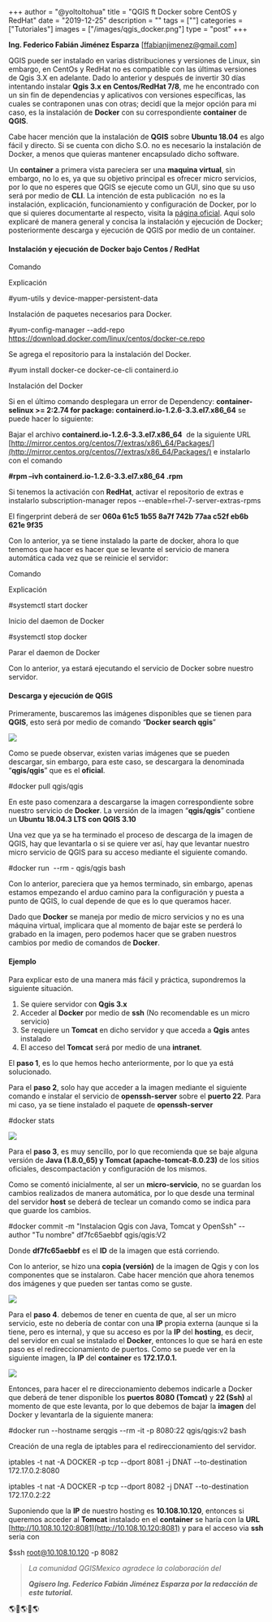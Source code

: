 +++
author = "@yoltoltohua"
title = "QGIS ft Docker sobre CentOS y RedHat"
date = "2019-12-25"
description = ""
tags = [""]
categories = ["Tutoriales"]
images  = ["/images/qgis_docker.png"]
type = "post"
+++

**Ing. Federico Fabián Jiménez Esparza** \[ffabianjimenez@gmail.com\]

QGIS puede ser instalado en varias distribuciones y versiones de Linux, sin embargo, en CentOs y RedHat no es compatible con las últimas versiones de Qgis 3.X en adelante. Dado lo anterior y después de invertir 30 días intentando instalar **Qgis 3.x en Centos/RedHat 7/8**, me he encontrado con un sin fin de dependencias y aplicativos con versiones específicas, las cuales se contraponen unas con otras; decidí que la mejor opción para mi caso, es la instalación de **Docker** con su correspondiente **container** de **QGIS**.

Cabe hacer mención que la instalación de **QGIS** sobre **Ubuntu 18.04** es algo fácil y directo. Si se cuenta con dicho S.O. no es necesario la instalación de Docker, a menos que quieras mantener encapsulado dicho software.

Un **container** a primera vista pareciera ser una **maquina virtual**, sin embargo, no lo es, ya que su objetivo principal es ofrecer micro servicios, por lo que no esperes que QGIS se ejecute como un GUI, sino que su uso será por medio de **CLI**. La intención de esta publicación  no es la instalación, explicación, funcionamiento y configuración de Docker, por lo que si quieres documentarte al respecto, visita la [página oficial](https://www.docker.com/resources/what-container). Aquí solo explicaré de manera general y concisa la instalación y ejecución de Docker; posteriormente descarga y ejecución de QGIS por medio de un container.

#### **Instalación y ejecución de Docker bajo Centos / RedHat**

Comando

Explicación

#yum-utils y device-mapper-persistent-data

Instalación de paquetes necesarios para Docker.

#yum-config-manager --add-repo https://download.docker.com/linux/centos/docker-ce.repo

Se agrega el repositorio para la instalación del Docker.

#yum install docker-ce docker-ce-cli containerd.io

Instalación del Docker

Si en el último comando desplegara un error de Dependency: **container-selinux >= 2:2.74 for package: containerd.io-1.2.6-3.3.el7.x86\_64** se puede hacer lo siguiente:

Bajar el archivo **containerd.io-1.2.6-3.3.el7.x86\_64**  de la siguiente URL [http://mirror.centos.org/centos/7/extras/x86\_64/Packages/](http://mirror.centos.org/centos/7/extras/x86_64/Packages/) e instalarlo con el comando

 **#rpm –ivh containerd.io-1.2.6-3.3.el7.x86\_64 .rpm**

Si tenemos la activación con **RedHat**, activar el repositorio de extras e instalarlo subscription-manager repos --enable=rhel-7-server-extras-rpms

El fingerprint deberá de ser **060a 61c5 1b55 8a7f 742b 77aa c52f eb6b 621e 9f35**

Con lo anterior, ya se tiene instalado la parte de docker, ahora lo que tenemos que hacer es hacer que se levante el servicio de manera automática cada vez que se reinicie el servidor:

Comando

Explicación

#systemctl start docker

Inicio del daemon de Docker

#systemctl stop docker

Parar el daemon de Docker

Con lo anterior, ya estará ejecutando el servicio de Docker sobre nuestro servidor.

#### **Descarga y ejecución de QGIS**

Primeramente, buscaremos las imágenes disponibles que se tienen para **QGIS**, esto será por medio de comando “**Docker search qgis**”

![](/images/image-4.png)

Como se puede observar, existen varias imágenes que se pueden descargar, sin embargo, para este caso, se descargara la denominada “**qgis/qgis**” que es el **oficial**.

#docker pull qgis/qgis

En este paso comenzara a descargarse la imagen correspondiente sobre nuestro servicio de **Docker**. La versión de la imagen “**qgis/qgis**” contiene un **Ubuntu 18.04.3 LTS con QGIS 3.10**

Una vez que ya se ha terminado el proceso de descarga de la imagen de QGIS, hay que levantarla o si se quiere ver así, hay que levantar nuestro micro servicio de QGIS para su acceso mediante el siguiente comando.

#docker run  --rm - qgis/qgis bash

Con lo anterior, pareciera que ya hemos terminado, sin embargo, apenas estamos empezando el arduo camino para la configuración y puesta a punto de QGIS, lo cual depende de que es lo que queramos hacer.

Dado que **Docker** se maneja por medio de micro servicios y no es una máquina virtual, implicara que al momento de bajar este se perderá lo grabado en la imagen, pero podemos hacer que se graben nuestros cambios por medio de comandos de **Docker**.

#### **Ejemplo**

Para explicar esto de una manera más fácil y práctica, supondremos la siguiente situación.

1. Se quiere servidor con **Qgis 3.x**
2. Acceder al **Docker** por medio de **ssh** (No recomendable es un micro servicio)
3. Se requiere un **Tomcat** en dicho servidor y que acceda a **Qgis** antes instalado
4. El acceso del **Tomcat** será por medio de una **intranet**.

El **paso 1**, es lo que hemos hecho anteriormente, por lo que ya está solucionado.

Para el **paso 2**, solo hay que acceder a la imagen mediante el siguiente comando e instalar el servicio de **openssh-server** sobre el **puerto 22**. Para mi caso, ya se tiene instalado el paquete de **openssh-server**

#docker stats

![](/images/image-5.png)

Para el **paso 3**, es muy sencillo, por lo que recomienda que se baje alguna versión de **Java (1.8.0\_65) y Tomcat (apache-tomcat-8.0.23)** de los sitios oficiales, descompactación y configuración de los mismos.

Como se comentó inicialmente, al ser un **micro-servicio**, no se guardan los cambios realizados de manera automática, por lo que desde una terminal del servidor **host** se deberá de teclear un comando como se indica para que guarde los cambios.

#docker commit -m "Instalacion Qgis con Java, Tomcat y OpenSsh" --author "Tu nombre" df7fc65aebbf qgis/qgis:V2

Donde **df7fc65aebbf** es el **ID** de la imagen que está corriendo.

Con lo anterior, se hizo una **copia (versión)** de la imagen de Qgis y con los componentes que se instalaron. Cabe hacer mención que ahora tenemos dos imágenes y que pueden ser tantas como se guste.

![](/images/image-6.png)

Para el **paso 4**. debemos de tener en cuenta de que, al ser un micro servicio, este no debería de contar con una **IP** propia externa (aunque si la tiene, pero es interna), y que su acceso es por la **IP** del **hosting**, es decir, del servidor en cual se instalado el **Docker**, entonces lo que se hará en este paso es el redireccionamiento de puertos. Como se puede ver en la siguiente imagen, la **IP** del **container** es **172.17.0.1.**

![](/images/image-7.png)

Entonces, para hacer el re direccionamiento debemos indicarle a Docker que deberá de tener disponible los **puertos 8080 (Tomcat)** y **22 (Ssh)** al momento de que este levanta, por lo que debemos de bajar la **imagen** del Docker y levantarla de la siguiente manera:

#docker run --hostname serqgis  --rm -it  -p 8080:22 qgis/qgis:v2  bash

Creación de una regla de iptables para el redireccionamiento del servidor.

iptables -t nat -A DOCKER -p tcp --dport 8081 -j DNAT --to-destination 172.17.0.2:8080

iptables -t nat -A DOCKER -p tcp --dport 8082 -j DNAT --to-destination 172.17.0.2:22

Suponiendo que la **IP** de nuestro hosting es **10.108.10.120**, entonces si queremos acceder al **Tomcat** instalado en el **container** se haría con la **URL** [http://10.108.10.120:8081](http://10.108.10.120:8081) y para el acceso via **ssh** seria con

 $ssh [root@10.108.10.120](mailto:root@10.108.10.120) -p 8082

> _La comunidad QGISMexico agradece la colaboración del_
>
> **_Qgisero Ing. Federico Fabián Jiménez Esparza por la redacción de este tutorial._**

🌎🐧🌎🐧🌎

